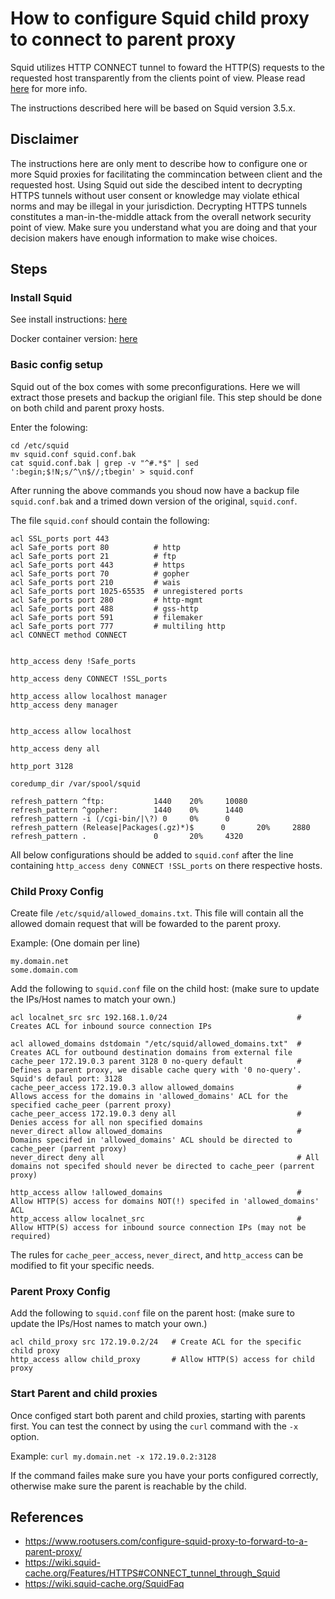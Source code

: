 # How to configure Squid child proxy to connect to parent proxy
Squid utilizes HTTP CONNECT tunnel to foward the HTTP(S) requests to the requested host transparently from the clients point of view. Please read [here](https://wiki.squid-cache.org/Features/HTTPS#CONNECT_tunnel_through_Squid) for more info.

The instructions described here will be based on Squid version 3.5.x.

## Disclaimer
The instructions here are only ment to describe how to configure one or more Squid proxies for facilitating the commincation between client and the requested host. Using Squid out side the descibed intent to decrypting HTTPS tunnels without user consent or knowledge may violate ethical norms and may be illegal in your jurisdiction. Decrypting HTTPS tunnels constitutes a man-in-the-middle attack from the overall network security point of view. Make sure you understand what you are doing and that your decision makers have enough information to make wise choices.

## Steps
### Install Squid
See install instructions: [here](https://wiki.squid-cache.org/SquidFaq/InstallingSquid#How_do_I_install_Squid.3F)

Docker container version: [here](https://hub.docker.com/r/sameersbn/squid)

### Basic config setup
Squid out of the box comes with some preconfigurations. 
Here we will extract those presets and backup the origianl file.
This step should be done on both child and parent proxy hosts.

Enter the folowing:
```
cd /etc/squid
mv squid.conf squid.conf.bak
cat squid.conf.bak | grep -v "^#.*$" | sed ':begin;$!N;s/^\n$//;tbegin' > squid.conf
```
After running the above commands you shoud now have a backup file `squid.conf.bak` and a trimed down version of the original, `squid.conf`.

The file `squid.conf` should contain the following:
```
acl SSL_ports port 443
acl Safe_ports port 80          # http
acl Safe_ports port 21          # ftp
acl Safe_ports port 443         # https
acl Safe_ports port 70          # gopher
acl Safe_ports port 210         # wais
acl Safe_ports port 1025-65535  # unregistered ports
acl Safe_ports port 280         # http-mgmt
acl Safe_ports port 488         # gss-http
acl Safe_ports port 591         # filemaker
acl Safe_ports port 777         # multiling http
acl CONNECT method CONNECT


http_access deny !Safe_ports

http_access deny CONNECT !SSL_ports

http_access allow localhost manager
http_access deny manager


http_access allow localhost

http_access deny all

http_port 3128

coredump_dir /var/spool/squid

refresh_pattern ^ftp:           1440    20%     10080
refresh_pattern ^gopher:        1440    0%      1440
refresh_pattern -i (/cgi-bin/|\?) 0     0%      0
refresh_pattern (Release|Packages(.gz)*)$      0       20%     2880
refresh_pattern .               0       20%     4320
```

All below configurations should be added to `squid.conf` after the line containing `http_access deny CONNECT !SSL_ports` on there respective hosts.

### Child Proxy Config
Create file `/etc/squid/allowed_domains.txt`. This file will contain all the allowed domain request that will be fowarded to the parent proxy.

Example: (One domain per line)
```
my.domain.net
some.domain.com
```

Add the following to `squid.conf` file on the child host: (make sure to update the IPs/Host names to match your own.)
```
acl localnet_src src 192.168.1.0/24                             # Creates ACL for inbound source connection IPs 

acl allowed_domains dstdomain "/etc/squid/allowed_domains.txt"  # Creates ACL for outbound destination domains from external file
cache_peer 172.19.0.3 parent 3128 0 no-query default            # Defines a parent proxy, we disable cache query with '0 no-query'. Squid's defaul port: 3128
cache_peer_access 172.19.0.3 allow allowed_domains              # Allows access for the domains in 'allowed_domains' ACL for the specified cache_peer (parrent proxy)
cache_peer_access 172.19.0.3 deny all                           # Denies access for all non specified domains
never_direct allow allowed_domains                              # Domains specifed in 'allowed_domains' ACL should be directed to cache_peer (parrent proxy)
never_direct deny all                                           # All domains not specifed should never be directed to cache_peer (parrent proxy)

http_access allow !allowed_domains                              # Allow HTTP(S) access for domains NOT(!) specifed in 'allowed_domains' ACL
http_access allow localnet_src                                  # Allow HTTP(S) access for inbound source connection IPs (may not be required)
```

The rules for `cache_peer_access`, `never_direct`, and `http_access` can be modified to fit your specific needs.

### Parent Proxy Config
Add the following to `squid.conf` file on the parent host: (make sure to update the IPs/Host names to match your own.)
```
acl child_proxy src 172.19.0.2/24   # Create ACL for the specific child proxy
http_access allow child_proxy       # Allow HTTP(S) access for child proxy
```

### Start Parent and child proxies
Once configed start both parent and child proxies, starting with parents first.
You can test the connect by using the `curl` command with the `-x` option.

Example: `curl my.domain.net -x 172.19.0.2:3128`

If the command failes make sure you have your ports configured correctly, otherwise make sure the parent is reachable by the child.

## References
- https://www.rootusers.com/configure-squid-proxy-to-forward-to-a-parent-proxy/
- https://wiki.squid-cache.org/Features/HTTPS#CONNECT_tunnel_through_Squid
- https://wiki.squid-cache.org/SquidFaq
